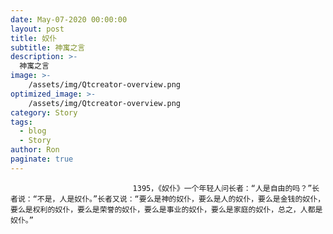 ```yaml
---
date: May-07-2020 00:00:00
layout: post
title: 奴仆
subtitle: 神寓之言
description: >-
  神寓之言
image: >-
    /assets/img/Qtcreator-overview.png
optimized_image: >-
    /assets/img/Qtcreator-overview.png
category: Story
tags:
  - blog
  - Story
author: Ron
paginate: true
---
```


							　　1395，《奴仆》一个年轻人问长者：“人是自由的吗？”长者说：“不是，人是奴仆。”长者又说：“要么是神的奴仆，要么是人的奴仆，要么是金钱的奴仆，要么是权利的奴仆，要么是荣誉的奴仆，要么是事业的奴仆，要么是家庭的奴仆，总之，人都是奴仆。”
							
							
						